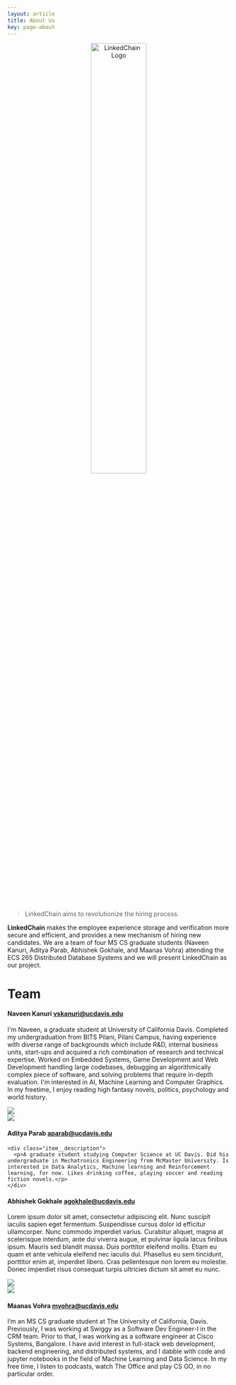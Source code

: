 ```yaml
---
layout: article
title: About Us
key: page-about
---
```


<p style="text-align:center;">
    <!-- <img src="{{ site.baseurl }}/assets/expolab-icon-alt.png" width="70%" height="70%" alt="ExpoLab Logo"/> -->
    <img src="{{ site.baseurl }}/assets/images/LinkedChain/linkedchain_logo.png" width="50%" height="50%" alt="LinkedChain Logo"/>
    <br>
</p>

> LinkedChain aims to revolutionize the hiring process.

**LinkedChain** makes the employee experience storage and verification more secure and efficient, and provides a new mechanism of hiring new candidates. We are a team of four MS CS graduate students (Naveen Kanuri, Aditya Parab, Abhishek Gokhale, and Maanas Vohra) attending the ECS 265 Distributed Database Systems and we will present LinkedChain as our project.

# Team

<div class="item">
  <div class="item__content">
    <div class="item__header">
      <h4>Naveen Kanuri <a href="mailto:vskanuri@ucdavis.edu">vskanuri@ucdavis.edu</a></h4>
    </div>
    <div class="item__description">
      <p>I'm Naveen, a graduate student at University of California Davis. Completed my undergraduation from BITS Pilani, Pilani Campus, having experience with diverse range of backgrounds which include R&D, internal business units, start-ups and acquired a rich combination of research and technical expertise. Worked on Embedded Systems, Game Development and Web Development handling large codebases, debugging an algorithmically complex piece of software, and solving problems that require in-depth evaluation. I'm interested in AI, Machine Learning and Computer Graphics. In my freetime, I enjoy reading high fantasy novels, politics, psychology and world history.</p>
    </div>
  </div>
   <a href="https://github.com/naveenkanuri/">
      <div class="item__image">
        <img class="image card card--clickable image--lg" src="{{ site.baseurl }}/assets/images/LinkedChain/naveen_profilepic.jpeg"/>
      </div>
    </a>
</div>

<div class="item">
     <a href="https://github.com/aditya-parab">
      <div class="item__image">
        <img class="image card card--clickable image--lg" src="{{ site.baseurl }}/assets/images/LinkedChain/adi_profilepic.jpg"/>
      </div>
    </a>
  <div class="item__content">
    <div class="item__header">
      <h4>Aditya Parab <a href="mailto:aparab@ucdavis.edu">aparab@ucdavis.edu</a></h4>
    </div>
   
    <div class="item__description">
      <p>A graduate student studying Computer Science at UC Davis. Did his undergraduate in Mechatronics Engineering from McMaster University. Is interested in Data Analytics, Machine learning and Reinforcement learning, for now. Likes drinking coffee, playing soccer and reading fiction novels.</p>
    </div>
  </div>
</div>

<div class="item">
  <div class="item__content">
    <div class="item__header">
      <h4>Abhishek Gokhale <a href="mailto:agokhale@ucdavis.edu">agokhale@ucdavis.edu</a></h4> 
    </div>
    <div class="item__description">
      <p>Lorem ipsum dolor sit amet, consectetur adipiscing elit. Nunc suscipit iaculis sapien eget fermentum. Suspendisse cursus dolor id efficitur ullamcorper. Nunc commodo imperdiet varius. Curabitur aliquet, magna at scelerisque interdum, ante dui viverra augue, et pulvinar ligula lacus finibus ipsum. Mauris sed blandit massa. Duis porttitor eleifend mollis. Etiam eu quam et ante vehicula eleifend nec iaculis dui. Phasellus eu sem tincidunt, porttitor enim at, imperdiet libero. Cras pellentesque non lorem eu molestie. Donec imperdiet risus consequat turpis ultricies dictum sit amet eu nunc.</p>
    </div>
  </div>
  <a href="https://github.com/abhishekgokhale">
      <div class="item__image">
        <img class="image card card--clickable image--lg" src="{{ site.baseurl }}/assets/images/LinkedChain/linkedchain_logo.png"/>
      </div>
    </a>
</div>

<div class="item">
   <a href="https://github.com/MaanasVohra"> 
      <div class="item__image">
        <img class="image card card--clickable image--lg" src="{{ site.baseurl }}/assets/images/LinkedChain/maanasvohra.jpeg"/>
      </div>
    </a>
  <div class="item__content">
    <div class="item__header">
      <h4>Maanas Vohra <a href="mailto:mvohra@ucdavis.edu">mvohra@ucdavis.edu</a></h4>
    </div>
    <div class="item__description">
      <p>I’m an MS CS graduate student at The University of California, Davis. Previously, I was working at Swiggy as a Software Dev Engineer-I in the CRM team. Prior to that, I was working as a software engineer at Cisco Systems, Bangalore. I have avid interest in full-stack web development, backend engineering, and distributed systems, and I dabble with code and jupyter notebooks in the field of Machine Learning and Data Science. In my free time, I listen to podcasts, watch The Office and play CS GO, in no particular order. </p>
    </div>
  </div>
</div>
